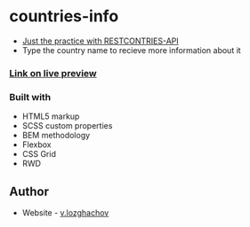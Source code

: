# countries-info

* [Just the practice with RESTCONTRIES-API](https://restcountries.com/)
* Type the country name to recieve more information about it
### [Link on live preview](https://vl-countries.netlify.app/)

### Built with
- HTML5 markup
- SCSS custom properties
- BEM methodology
- Flexbox
- CSS Grid
- RWD

## Author
- Website - [v.lozghachov](https://www.linkedin.com/in/valerii-lozghachov-91aa101b9/)
